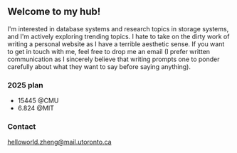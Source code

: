 ## Welcome to my hub!

<!--
**zhengk30/zhengk30** is a ✨ _special_ ✨ repository because its `README.md` (this file) appears on your GitHub profile.

Here are some ideas to get you started:

- 🔭 I’m currently working on ...
- 🌱 I’m currently learning ...
- 👯 I’m looking to collaborate on ...
- 🤔 I’m looking for help with ...
- 💬 Ask me about ...
- 📫 How to reach me: ...
- 😄 Pronouns: ...
- ⚡ Fun fact: ...
-->
I'm interested in database systems and research topics in storage systems, and I'm actively exploring trending topics. I hate to take on the dirty work of writing a personal website as I have a terrible aesthetic sense. If you want to get in touch with me, feel free to drop me an email (I prefer written communication as I sincerely believe that writing prompts one to ponder carefully about what they want to say before saying anything).

### 2025 plan
* 15445 @CMU
* 6.824 @MIT

### Contact
helloworld.zheng@mail.utoronto.ca
